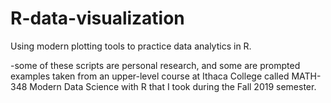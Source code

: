 # R-data-visualization
Using modern plotting tools to practice data analytics in R. 

-some of these scripts are personal research, and some are prompted examples taken from an upper-level course at 
Ithaca College called MATH-348 Modern Data Science with R that I took during the Fall 2019 semester.
